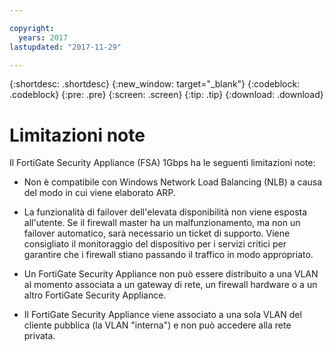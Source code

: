 ```yaml
---

copyright:
  years: 2017
lastupdated: "2017-11-29"

---
```


{:shortdesc: .shortdesc}
{:new_window: target="_blank"}
{:codeblock: .codeblock}
{:pre: .pre}
{:screen: .screen}
{:tip: .tip}
{:download: .download}

# Limitazioni note
Il FortiGate Security Appliance (FSA) 1Gbps ha le seguenti limitazioni note:

* Non è compatibile con Windows Network Load Balancing (NLB) a causa del modo in cui viene elaborato ARP.

* La funzionalità di failover dell'elevata disponibilità non viene esposta all'utente. Se il firewall master ha un malfunzionamento, ma non un failover automatico, sarà necessario un ticket di supporto. Viene consigliato il monitoraggio del dispositivo per i servizi critici per garantire che i firewall stiano passando il traffico in modo appropriato.

* Un FortiGate Security Appliance non può essere distribuito a una VLAN al momento associata a un gateway di rete, un firewall hardware o a un altro FortiGate Security Appliance.

* Il FortiGate Security Appliance viene associato a una sola VLAN del cliente pubblica (la VLAN "interna") e non può accedere alla rete privata.
